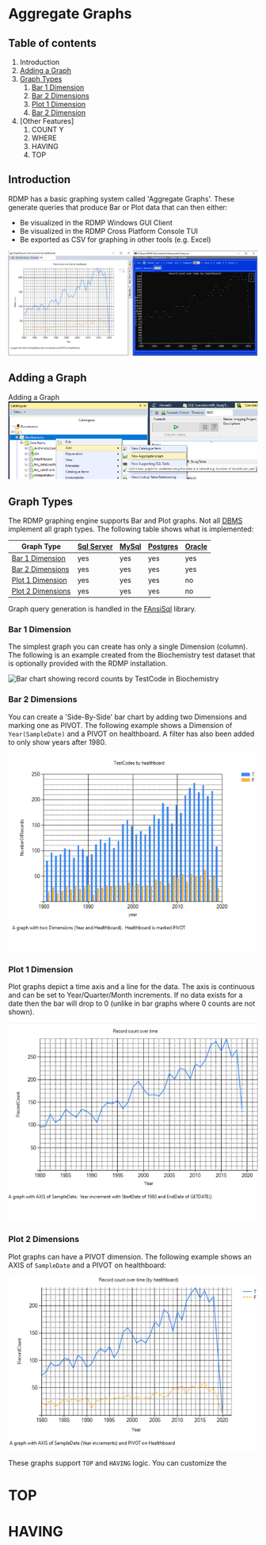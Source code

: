 # Aggregate Graphs

## Table of contents
1. Introduction
1. [Adding a Graph](#adding)
1. [Graph Types](#graph-types)
   1. [Bar 1 Dimension](bar-1-dimension)
   1. [Bar 2 Dimensions](bar-2-dimensions)
   1. [Plot 1 Dimension](plot-1-dimension)
   1. [Bar 2 Dimension](plot-2-dimensions)
1. [Other Features]
   1. COUNT Y
   1. WHERE
   1. HAVING
   1. TOP
   
## Introduction

RDMP has a basic graphing system called 'Aggregate Graphs'.  These generate queries that produce Bar or Plot data that
can then either:

- Be visualized in the RDMP Windows GUI Client
- Be visualized in the RDMP Cross Platform Console TUI
- Be exported as CSV for graphing in other tools (e.g. Excel)

![Comparison of graph in RDMP Windows GUI and Console](Images/Graphs/GuiVsConsole.png)

## Adding a Graph

Adding a Graph
![Add a graph by right clicking Context menu and going to New->AggregateGraph](Images/Graphs/AddGraph.png)

## Graph Types
The RDMP graphing engine supports Bar and Plot graphs.  Not all [DBMS] implement all graph types.  The following
table shows what is implemented:

|  Graph Type  | [Sql Server](https://github.com/HicServices/FAnsiSql/blob/main/Implementations/FAnsi.Implementations.MicrosoftSQL/README.md) | [MySql](https://github.com/HicServices/FAnsiSql/blob/main/Implementations/FAnsi.Implementations.MySql/README.md) | [Postgres](https://github.com/HicServices/FAnsiSql/blob/main/Implementations/FAnsi.Implementations.PostgreSql/README.md) | [Oracle](https://github.com/HicServices/FAnsiSql/blob/main/Implementations/FAnsi.Implementations.Oracle/README.md) |
|----|---|----|---|---|
| [Bar 1 Dimension](bar-1-dimension) | yes | yes | yes | yes  |
| [Bar 2 Dimensions](bar-2-dimensions) | yes | yes | yes | yes  |
| [Plot 1 Dimension](plot-1-dimension) | yes | yes | yes | no |
| [Plot 2 Dimensions](plot-2-dimensions) | yes | yes | yes| no  |

Graph query generation is handled in the [FAnsiSql](https://github.com/HicServices/FAnsiSql) library.

### Bar 1 Dimension 
The simplest graph you can create has only a single Dimension (column).  The following is an example created from the
Biochemistry test dataset that is optionally provided with the RDMP installation.

![Bar chart showing record counts by TestCode in Biochemistry](Images/Graphs/Simple.png)

### Bar 2 Dimensions

You can create a 'Side-By-Side' bar chart by adding two Dimensions and marking one as PIVOT.  The following example
shows a Dimension of `Year(SampleDate)` and a PIVOT on healthboard.  A filter has also been added to only show years
after 1980.

![Bar chart showing record counts by year/healthboard in Biochemistry](Images/Graphs/SimpleGraphWithPivot.png)

### Plot 1 Dimension

Plot graphs depict a time axis and a line for the data.  The axis is continuous and can be set to Year/Quarter/Month increments.
If no data exists for a date then the bar will drop to 0 (unlike in bar graphs where 0 counts are not shown).

![Bar chart showing record counts by month on calendar axis](Images/Graphs/AxisGraph.png)

### Plot 2 Dimensions

Plot graphs can have a PIVOT dimension.  The following example shows an AXIS of `SampleDate` and a PIVOT on healthboard:

![Bar chart showing record counts by month divided by healthboard](Images/Graphs/AxisPivotGraph.png)



These graphs support `TOP` and `HAVING`
logic.  You can customize the 


# TOP

# HAVING

[DBMS]: ./Glossary.md#DBMS